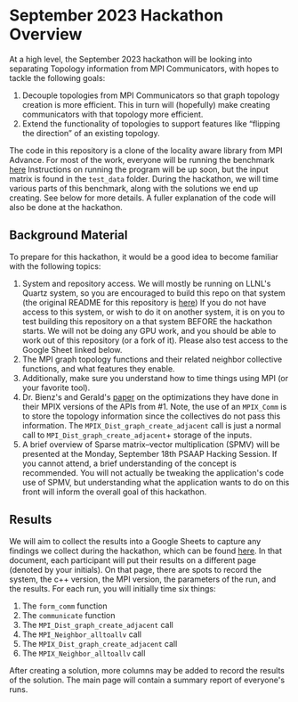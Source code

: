 # September 2023 Hackathon Overview

At a high level, the September 2023 hackathon will be looking into separating Topology information from MPI Communicators, with hopes to tackle the following goals: 
 1. Decouple topologies from MPI Communicators so that graph topology creation is more efficient. This in turn will (hopefully) make creating communicators with that topology more efficient.
 2. Extend the functionality of topologies to support features like “flipping the direction” of an existing topology.

The code in this repository is a clone of the locality aware library from MPI Advance. For most of the work, everyone will be running the benchmark [here](benchmarks/neighbor_collective.cpp) Instructions on running the program will be up soon, but the input matrix is found in the `test_data` folder. During the hackathon, we will time various parts of this benchmark, along with the solutions we end up creating. See below for more details. A fuller explanation of the code will also be done at the hackathon.

## Background Material
To prepare for this hackathon, it would be a good idea to become familiar with the following topics:
 1. System and repository access. We will mostly be running on LLNL's Quartz system, so you are encouraged to build this repo on that system (the original README for this repository is [here](README-MPI-ADVANCE.md))  If you do not have access to this system, or wish to do it on another system, it is on you to test building this repository on a that system BEFORE the hackathon starts. We will not be doing any GPU work, and you should be able to work out of this repository (or a fork of it). Please also test access to the Google Sheet linked below.
 2. The MPI graph topology functions and their related neighbor collective functions, and what features they enable.
 3. Additionally, make sure you understand how to time things using MPI (or your favorite tool). 
 4. Dr. Bienz's and Gerald's [paper](https://arxiv.org/abs/2306.01876) on the optimizations they have done in their MPIX versions of the APIs from #1. Note, the use of an `MPIX_Comm` is to store the topology information since the collectives do not pass this information. The `MPIX_Dist_graph_create_adjacent` call is just a normal call to `MPI_Dist_graph_create_adjacent`+ storage of the inputs.
 5. A brief overview of Sparse matrix–vector multiplication (SPMV) will be presented at the Monday, September 18th PSAAP Hacking Session. If you cannot attend, a brief understanding of the concept is recommended. You will not actually be tweaking the application's code use of SPMV, but understanding what the application wants to do on this front will inform the overall goal of this hackathon.

## Results
We will aim to collect the results into a Google Sheets to capture any findings we collect during the hackathon, which can be found [here](https://docs.google.com/spreadsheets/d/1xDqE80EngrAFmneI0dwE1wHwPCu9RiX74rXdMpkEeik/edit?usp=sharing). In that document, each participant will put their results on a different page (denoted by your initials). On that page, there are spots to record the system, the c++ version, the MPI version, the parameters of the run, and the results. For each run, you will initially time six things:
 1. The `form_comm` function
 2. The `communicate` function
 3. The `MPI_Dist_graph_create_adjacent` call
 4. The `MPI_Neighbor_alltoallv` call
 5. The `MPIX_Dist_graph_create_adjacent` call
 6. The `MPIX_Neighbor_alltoallv` call

After creating a solution, more columns may be added to record the results of the solution.
The main page will contain a summary report of everyone's runs.

